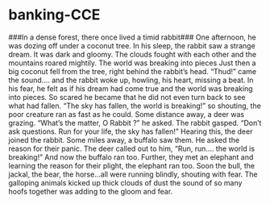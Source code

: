 # banking-CCE
###In a dense forest, there once lived a timid rabbit###
One afternoon, he was dozing off under a coconut tree. In his sleep, the rabbit saw a strange dream. It was dark and gloomy. The clouds fought with each other and the mountains roared mightily. The world was breaking into pieces Just then a big coconut fell from the tree, right behind the rabbit’s head. “Thud!” came the sound.... and the rabbit woke up, howling, his heart, missing a beat.
		In his fear, he felt as if his dream had come true and the world was breaking into pieces. So scared he became that he did not even turn back to see what had fallen. “The sky has fallen, the world is breaking!” so shouting, the poor creature ran as fast as he could. Some distance away, a deer was grazing. “What’s the matter, O Rabbit ?” he asked. The rabbit gasped. “Don’t ask questions. Run for your life, the sky has fallen!” Hearing this, the deer joined the rabbit. Some miles away, a buffalo saw them. He asked the reason for their panic. The deer called out to him, “Run, run.... the world is breaking!”
		And now the buffalo ran too. Further, they met an elephant and learning the reason for their plight, the elephant ran too. Soon the bull, the jackal, the bear, the horse...all were running blindly, shouting with fear. The galloping animals kicked up thick clouds of dust the sound of so many hoofs together was adding to the gloom and fear.
